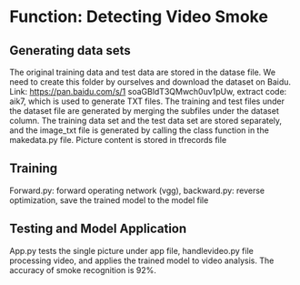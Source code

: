 # Function: Detecting Video Smoke

## Generating data sets
The original training data and test data are stored in the datase file. We need to create this folder by ourselves and download the dataset on Baidu. Link: https://pan.baidu.com/s/1 soaGBldT3QMwch0uv1pUw, extract code: aik7, which is used to generate TXT files. The training and test files under the dataset file are generated by merging the subfiles under the dataset column. The training data set and the test data set are stored separately, and the image_txt file is generated by calling the class function in the makedata.py file. Picture content is stored in tfrecords file

## Training
Forward.py: forward operating network (vgg), backward.py: reverse optimization, save the trained model to the model file





## Testing and Model Application
App.py tests the single picture under app file, handlevideo.py file processing video, and applies the trained model to video analysis. The accuracy of smoke recognition is 92%.
